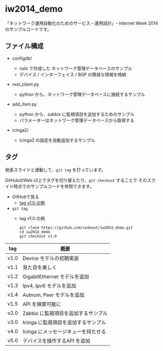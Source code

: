 iw2014_demo
===========

「ネットワーク運用自動化のためのサービス・運用設計」- Internet Week 2014 のサンプルコードです。

ファイル構成
------------

* configdb/
  * rails で作成した ネットワーク管理データベースのサンプル
  * デバイス / インターフェイス / BGP の簡易な情報を格納

* rest_client.py
  * python から、ネットワーク管理データベースに接続するサンプル
  
* add_item.py
  * python から、zabbix に監視項目を追加するためのサンプル
  * パラメーターはネットワーク管理データベースから取得する

* icinga2/
  * Icinga2 の設定を自動追加するサンプル

タグ
----

発表スライドと連動して、```git tag``` を打っています。

GitHubのWeb UI上でタグを切り替えたり、```git checkout``` することで そのスライド時点でのサンプルコードを参照できます。

* GitHubで見る
  * [tag v1.0 の例](https://github.com/codeout/iw2014_demo/tree/v1.0)
* ```git tag```
  * tag v1.0 の例

    ```shell
    git clone https://github.com/codeout/iw2014_demo.git
    cd iw2014_demo
    git checkout v1.0
    ```

|tag  |概要                               |
|-----|-----------------------------------|
|v1.0 |Device モデルの初期実装            |
|v1.1 |見た目を美しく                     |
|v1.2 |GigabitEthernet モデルを追加       |
|v1.3 |Ipv4, Ipv6 モデルを追加            |
|v1.4 |Autnum, Peer モデルを追加          |
|v1.5 |API を検索可能に                   |
|v2.0 |Zabbix に監視項目を追加するサンプル|
|v3.0 |Icinga に監視項目を追加するサンプル|
|v4.0 |Icinga にメッセージキューを持たせる|
|v5.0 |デバイスを操作するAPI を追加       |
